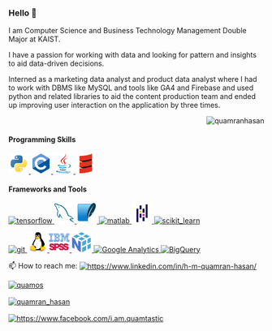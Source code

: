 ### **Hello** 👋

I am Computer Science and Business Technology Management Double Major at KAIST. 

I have a passion for working with data and looking for pattern and insights to aid data-driven decisions.

Interned as a marketing data analyst and product data analyst where I had to work with DBMS like MySQL and tools like GA4 and Firebase and used python and related libraries to aid the content production team and ended up improving user interaction on the application by three times. 

<p>&nbsp;<img align ="right" src="https://github-readme-stats.vercel.app/api?username=quamranhasan&show_icons=true&locale=en" alt="quamranhasan" /></p>

#### Programming Skills
<a href="https://www.python.org" target="_blank" rel="noreferrer"> <img src="https://raw.githubusercontent.com/devicons/devicon/master/icons/python/python-original.svg" alt="python" width="40" height="40"/> </a> 
<a href="https://www.cprogramming.com/" target="_blank" rel="noreferrer"> <img src="https://raw.githubusercontent.com/devicons/devicon/master/icons/c/c-original.svg" alt="c" width="40" height="40"/> </a> 
<a href="https://www.java.com" target="_blank" rel="noreferrer"> <img src="https://raw.githubusercontent.com/devicons/devicon/master/icons/java/java-original.svg" alt="java" width="40" height="40"/> </a> 
<a href="https://www.scala-lang.org/" target="_blank" rel="noreferrer"> <img src="https://github.com/devicons/devicon/blob/master/icons/scala/scala-original.svg" alt="scala" width="40" height="40"/> </a>
</a>

#### Frameworks and Tools
<a href="https://www.tensorflow.org" target="_blank" rel="noreferrer"> <img src="https://www.vectorlogo.zone/logos/tensorflow/tensorflow-icon.svg" alt="tensorflow" width="40" height="40"/> </a> 
<a href="https://www.mysql.com/" target="_blank" rel="noreferrer"> <img src="https://github.com/devicons/devicon/blob/master/icons/mysql/mysql-original.svg" alt="mySQL" width="40" height="40"/> </a> 
<a href="https://www.sqlite.org/index.html" target="_blank" rel="noreferrer"> <img src="https://github.com/devicons/devicon/blob/master/icons/sqlite/sqlite-original.svg" alt="sqlite" width="40" height="40"/> </a> 
<a href="https://www.mathworks.com/" target="_blank" rel="noreferrer"> <img src="https://upload.wikimedia.org/wikipedia/commons/2/21/Matlab_Logo.png" alt="matlab" width="40" height="40"/> </a> 
<a href="https://pandas.pydata.org/" target="_blank" rel="noreferrer"> <img src="https://raw.githubusercontent.com/devicons/devicon/2ae2a900d2f041da66e950e4d48052658d850630/icons/pandas/pandas-original.svg" alt="pandas" width="40" height="40"/> </a> 
<a href="https://scikit-learn.org/" target="_blank" rel="noreferrer"> <img src="https://upload.wikimedia.org/wikipedia/commons/0/05/Scikit_learn_logo_small.svg" alt="scikit_learn" width="40" height="40"/> </a>

<a href="https://git-scm.com/" target="_blank" rel="noreferrer"> <img src="https://www.vectorlogo.zone/logos/git-scm/git-scm-icon.svg" alt="git" width="40" height="40"/> </a> 
<a href="https://www.linux.org/" target="_blank" rel="noreferrer"> <img src="https://raw.githubusercontent.com/devicons/devicon/master/icons/linux/linux-original.svg" alt="linux" width="40" height="40"/> </a> 
<a href="https://www.ibm.com/spss" target="_blank" rel="noreferrer"> <img src="https://github.com/devicons/devicon/blob/master/icons/spss/spss-original.svg" alt="IBM SPSS" width="40" height="40"/> </a> 
<a href="https://numpy.org/" target="_blank" rel="noreferrer"> <img src="https://github.com/devicons/devicon/blob/master/icons/numpy/numpy-original.svg" alt="NumPy" width="40" height="40"/> </a> 
<a href="https://analytics.google.com/" target="_blank" rel="noreferrer"> <img src="https://logos-world.net/wp-content/uploads/2021/02/Google-Analytics-Logo-700x394.png" alt="Google Analytics" width="40" height="40"/> </a> 
<a href="https://cloud.google.com/bigquery/?utm_source=google&utm_medium=cpc&utm_campaign=japac-AU-all-en-dr-bkws-all-super-trial-e-dr-1009882&utm_content=ims_text-ad-none-none-DEV_c-CRE_602548985252-ADGP_Hybrid%20%7C%20BKWS%20-%20EXA%20%7C%20Txt%20~%20Data%20Analytics%20~%20BigQuery_Business%20Services-bigquery-KWID_43700071562513913-aud-1596662390094%3Akwd-47616965283&userloc_1009880-network_g&utm_term=KW_bigquery&gclid=CjwKCAjw5P2aBhAlEiwAAdY7dOORnfNpeDwn7GLV8CdweTYpBtDsuSW-NtBM_eWq8II4NoogwsKJHRoCtnQQAvD_BwE&gclsrc=aw.ds" target="_blank" rel="noreferrer"> <img src="https://cxl.com/wp-content/uploads/2019/10/google-bigquery-logo-1-1024x577.png" alt="BigQuery" width="40" height="40"/> </a> 

📫 How to reach me:
<a href="https://www.linkedin.com/in/h-m-quamran-hasan/" target="blank"><img align="center" src="https://raw.githubusercontent.com/rahuldkjain/github-profile-readme-generator/master/src/images/icons/Social/linked-in-alt.svg" alt="https://www.linkedin.com/in/h-m-quamran-hasan/" height="30" width="40" /></a>

<a href="https://www.kaggle.com/quamos" target="blank"><img align="center" src="https://raw.githubusercontent.com/rahuldkjain/github-profile-readme-generator/master/src/images/icons/Social/kaggle.svg" alt="quamos" height="30" width="40" /></a>

<a href="https://www.instagram.com/quamran_hasan/" target="blank"><img align="center" src="https://raw.githubusercontent.com/rahuldkjain/github-profile-readme-generator/master/src/images/icons/Social/instagram.svg" alt="quamran_hasan" height="30" width="40" /></a>

<a href="https://www.facebook.com/i.am.quamtastic" target="blank"><img align="center" src="https://raw.githubusercontent.com/rahuldkjain/github-profile-readme-generator/master/src/images/icons/Social/facebook.svg" alt="https://www.facebook.com/i.am.quamtastic" height="30" width="40" /></a>
